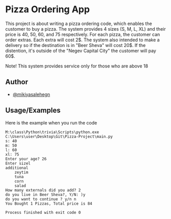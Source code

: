 
# Pizza Ordering App
This project is about writing a pizza ordering code, which enables the customer to buy a pizza. The system provides 4 sizes (S, M, L, XL) and their price is 40, 50, 60, and 75 respectively.
For each pizza, the customer can order extras. Each extra will cost 2$. The system also intended to make a delivery so if the destination is in "Beer Sheva" will cost 20$. If the distention, it's outside of the "Negev Capital City" the customer will pay 60$.

Note! This system provides service only for those who are above 18




## Author

- [@mikiyasalehegn](https://www.github.com/mikiyasalehegn)


## Usage/Examples
Here is the example when you run the code
```
M:\class\Python\trivia\Scripts\python.exe C:\Users\user\Desktop\Git\Pizza-Project\main.py 
s: 40
m: 50
l: 60
xl: 75
Enter your age? 26
Enter sizel
additional
	zeytim
	tuna
	corn
	salad
How many externals did you add? 2
do you live in Beer Sheva?, Y/N: )y
do you want to continue ? y/n n
You Bought 1 Pizzas, Total price is 84

Process finished with exit code 0
```

